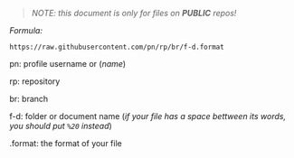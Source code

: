 > *NOTE: this document is only for files on ***PUBLIC*** repos!*

*Formula:*

`https://raw.githubusercontent.com/pn/rp/br/f-d.format`

pn: profile username or (*name*)

rp: repository

br: branch

f-d: folder or document name (*if your file has a space bettween its words, you should put `%20` instead*)

.format: the format of your file
